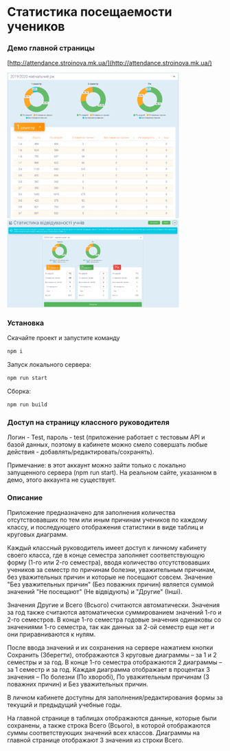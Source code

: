 # Статистика посещаемости учеников

### Демо главной страницы
[http://attendance.stroinova.mk.ua/](http://attendance.stroinova.mk.ua/)

<img src="src/assets/img/adminpage.png" width="400" alt="Admin page">
<img src="src/assets/img/classpage.png" width="400" alt="Class page">

### Установка
Скачайте проект и запустите команду
```sh
npm i
```

Запуск локального сервера:
```sh
npm run start
```

Сборка:
```sh
npm run build
```

### Доступ на страницу классного руководителя
Логин - Test, пароль - test (приложение работает с тестовым API и базой данных, поэтому в кабинете можно смело совершать любые действия - добавлять/редактировать/сохранять).

Примечание: в этот аккаунт можно зайти только с локально запущенного сервера (npm run start). На реальном сайте, указанном в демо, этого аккаунта не существует.

### Описание

Приложение предназначено для заполнения количества отсутствовавших по тем или иным причинам учеников по каждому классу, и последующего отображения статистики в виде таблиц и круговых диаграмм.

Каждый классный руководитель имеет доступ к личному кабинету своего класса, где в конце семестра заполняет соответствующую форму (1-го или 2-го семестра), вводя количество отсутствовавших учеников за семестр по причинам болезни, уважительным причинам, без уважительных причин и которые не посещают совсем. 
Значение "Без уважительных причин" (Без поважних причин) является суммой значений "Не посещают" (Не відвідують) и "Другие" (Інші).

Значения Другие и Всего (Всього) считаются автоматически.
Значения за год также считаются автоматически суммированием значений 1-го и 2-го семестров. В конце 1-го семестра годовые значения одинаковы со значениями 1-го семестра, так как данных за 2-ой семестр еще нет и они приравниваются к нулям.

После ввода значений и их сохранения на сервере нажатием кнопки Сохранить (Зберегти), отображаются 3 круговые диаграммы – за 1 и 2 семестры и за год. В конце 1-го семестра отображаются 2 диаграммы – за 1 семестр и за год. Каждая диаграмма отображает в процентах 3 значения – По болезни (По хворобі), По уважительным причинам (З поважних причин) и Без уважительных причин.

В личном кабинете доступны для заполнения/редактирования формы за текущий и предыдущий учебные годы.

На главной странице в таблицах отображаются данные, которые были сохранены, а также строка Всего (Всього), в которой отображаются суммы соответствующих значений всех классов. Диаграммы на главной странице отображают 3 значения из строки Всего.
